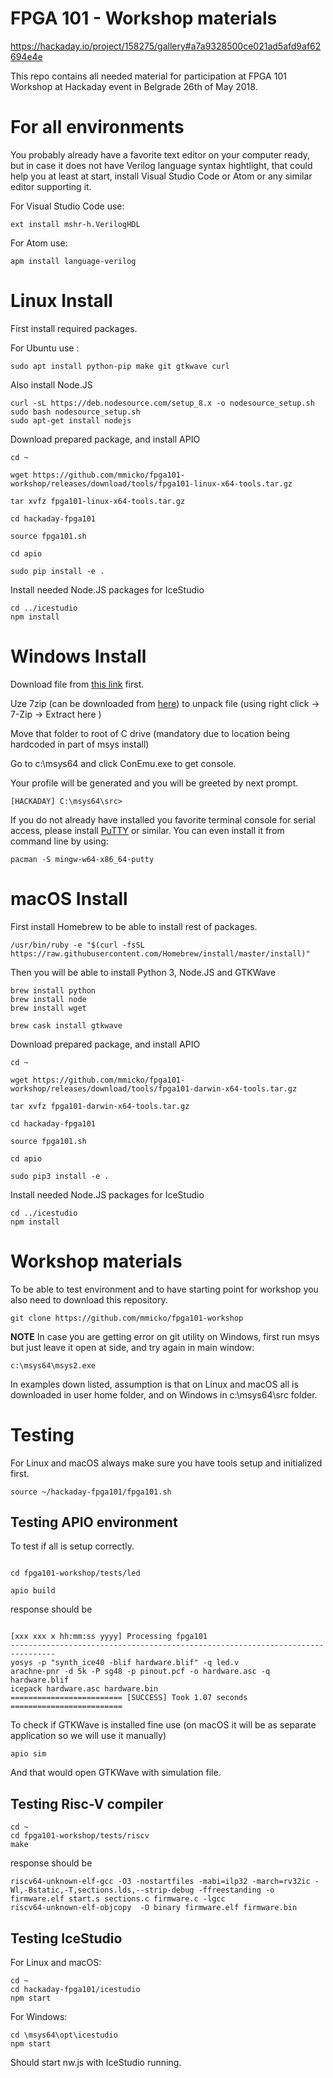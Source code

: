 # FPGA 101 - Workshop materials
https://hackaday.io/project/158275/gallery#a7a9328500ce021ad5afd9af62694e4e

This repo contains all needed material for participation at FPGA 101 Workshop at Hackaday event in Belgrade 26th of May 2018.

# For all environments

You probably already have a favorite text editor on your computer ready, but in case it does not 
have Verilog language syntax hightlight, that could help you at least at start, install Visual Studio Code or
Atom or any similar editor supporting it.

For Visual Studio Code use:

```console
ext install mshr-h.VerilogHDL
```
For Atom use:

```console
apm install language-verilog
```

# Linux Install

First install required packages.

For Ubuntu use :
```console
sudo apt install python-pip make git gtkwave curl
```

Also install Node.JS
```console
curl -sL https://deb.nodesource.com/setup_8.x -o nodesource_setup.sh
sudo bash nodesource_setup.sh
sudo apt-get install nodejs
```

Download prepared package, and install APIO
```console
cd ~

wget https://github.com/mmicko/fpga101-workshop/releases/download/tools/fpga101-linux-x64-tools.tar.gz

tar xvfz fpga101-linux-x64-tools.tar.gz

cd hackaday-fpga101

source fpga101.sh

cd apio

sudo pip install -e .
```

Install needed Node.JS packages for IceStudio

```console
cd ../icestudio
npm install
```

# Windows Install

Download file from [this link](https://github.com/mmicko/fpga101-workshop/releases/download/tools/fpga101-windows-x64-tools.7z) first.

Uze 7zip (can be downloaded from [here](https://www.7-zip.org/download.html)) to unpack file (using right click -> 7-Zip -> Extract here )

Move that folder to root of C drive (mandatory due to location being hardcoded in part of msys install)

Go to c:\msys64  and click ConEmu.exe to get console.

Your profile will be generated and you will be greeted by next prompt.

```console
[HACKADAY] C:\msys64\src>
```

If you do not already have installed you favorite terminal console for serial access, please install [PuTTY](https://www.putty.org/) or similar.
You can even install it from command line by using:

```console
pacman -S mingw-w64-x86_64-putty
```

# macOS Install

First install Homebrew to be able to install rest of packages.

```console
/usr/bin/ruby -e "$(curl -fsSL https://raw.githubusercontent.com/Homebrew/install/master/install)"
```

Then you will be able to install Python 3, Node.JS and GTKWave
```console
brew install python
brew install node
brew install wget

brew cask install gtkwave
```

Download prepared package, and install APIO
```console
cd ~

wget https://github.com/mmicko/fpga101-workshop/releases/download/tools/fpga101-darwin-x64-tools.tar.gz

tar xvfz fpga101-darwin-x64-tools.tar.gz

cd hackaday-fpga101

source fpga101.sh

cd apio

sudo pip3 install -e .
```

Install needed Node.JS packages for IceStudio

```console
cd ../icestudio
npm install
```

# Workshop materials

To be able to test environment and to have starting point for workshop you also need to download this repository.

```console
git clone https://github.com/mmicko/fpga101-workshop
```

**NOTE** In case you are getting error on git utility on Windows, first run msys but just leave it open at side, and try again in main window:
```console
c:\msys64\msys2.exe
```

In examples down listed, assumption is that on Linux and macOS all is downloaded in user home folder, and on Windows in c:\msys64\src folder.

# Testing

For Linux and macOS always make sure you have tools setup and initialized first.

```console
source ~/hackaday-fpga101/fpga101.sh
```

## Testing APIO environment

To test if all is setup correctly.

```console

cd fpga101-workshop/tests/led

apio build

```
response should be

```console

[xxx xxx x hh:mm:ss yyyy] Processing fpga101
--------------------------------------------------------------------------------
yosys -p "synth_ice40 -blif hardware.blif" -q led.v
arachne-pnr -d 5k -P sg48 -p pinout.pcf -o hardware.asc -q hardware.blif
icepack hardware.asc hardware.bin
========================= [SUCCESS] Took 1.07 seconds =========================
```

To check if GTKWave is installed fine use (on macOS it will be as separate application so we will use it manually)

```console
apio sim
```
And that would open GTKWave with simulation file.

## Testing Risc-V compiler

```console
cd ~
cd fpga101-workshop/tests/riscv
make
```
response should be

```console
riscv64-unknown-elf-gcc -O3 -nostartfiles -mabi=ilp32 -march=rv32ic -Wl,-Bstatic,-T,sections.lds,--strip-debug -ffreestanding -o firmware.elf start.s sections.c firmware.c -lgcc
riscv64-unknown-elf-objcopy  -O binary firmware.elf firmware.bin
```

## Testing IceStudio

For Linux and macOS:
```console
cd ~
cd hackaday-fpga101/icestudio
npm start
```

For Windows:
```console
cd \msys64\opt\icestudio 
npm start
```

Should start nw.js with IceStudio running.


